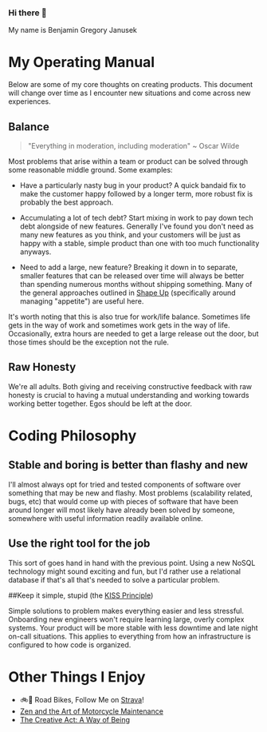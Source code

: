<!--
**bjanusek00/bjanusek00** is a ✨ _special_ ✨ repository because its `README.md` (this file) appears on your GitHub profile.

Here are some ideas to get you started:

- 🔭 I’m currently working on ...
- 🌱 I’m currently learning ...
- 👯 I’m looking to collaborate on ...
- 🤔 I’m looking for help with ...
- 💬 Ask me about ...
- 📫 How to reach me: ...
- 😄 Pronouns: ...
- ⚡ Fun fact: ...
-->

### Hi there 👋

My name is Benjamin Gregory Janusek

# My Operating Manual

Below are some of my core thoughts on creating products. This document will change over time as I encounter new situations and come across new experiences.

## Balance

> "Everything in moderation, including moderation" ~ Oscar Wilde

Most problems that arise within a team or product can be solved through some reasonable middle ground. Some examples:

- Have a particularly nasty bug in your product? A quick bandaid fix to make the customer happy followed by a longer term, more robust fix is probably the best approach.
  
- Accumulating a lot of tech debt? Start mixing in work to pay down tech debt alongside of new features. Generally I've found you don't need as many new features as you think, and your customers will be just as happy with a stable, simple product than one with too much functionality anyways.
  
- Need to add a large, new feature? Breaking it down in to separate, smaller features that can be released over time will always be better than spending numerous months without shipping something. Many of the general approaches outlined in [Shape Up](https://basecamp.com/shapeup) (specifically around managing "appetite") are useful here.

It's worth noting that this is also true for work/life balance. Sometimes life gets in the way of work and sometimes work gets in the way of life. Occasionally, extra hours are needed to get a large release out the door, but those times should be the exception not the rule.

## Raw Honesty

We're all adults. Both giving and receiving constructive feedback with raw honesty is crucial to having a mutual understanding and working towards working better together. Egos should be left at the door.

# Coding Philosophy

## Stable and boring is better than flashy and new

I'll almost always opt for tried and tested components of software over something that may be new and flashy. Most problems (scalability related, bugs, etc) that would come up with pieces of software that have been around longer will most likely have already been solved by someone, somewhere with useful information readily available online.

## Use the right tool for the job

This sort of goes hand in hand with the previous point. Using a new NoSQL technology might sound exciting and fun, but I'd rather use a relational database if that's all that's needed to solve a particular problem.

##Keep it simple, stupid (the [KISS Principle](https://en.wikipedia.org/wiki/KISS_principle))

Simple solutions to problem makes everything easier and less stressful. Onboarding new engineers won't require learning large, overly complex systems. Your product will be more stable with less downtime and late night on-call situations. This applies to everything from how an infrastructure is configured to how code is organized.

# Other Things I Enjoy
- 🚲💨 Road Bikes, Follow Me on [Strava](https://www.strava.com/athletes/bjanusek)! 
- [Zen and the Art of Motorcycle Maintenance](https://en.wikipedia.org/wiki/Zen_and_the_Art_of_Motorcycle_Maintenance)
- [The Creative Act: A Way of Being](https://www.amazon.com/Creative-Act-Way-Being/dp/0593652886)
